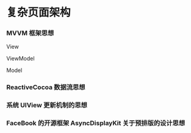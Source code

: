 # 复杂页面架构


### MVVM 框架思想

View

ViewModel

Model

### ReactiveCocoa 数据流思想

### 系统 UIView 更新机制的思想

### FaceBook 的开源框架 AsyncDisplayKit 关于预排版的设计思想

